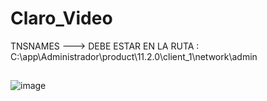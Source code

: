 # Claro_Video

TNSNAMES ---> DEBE ESTAR EN LA RUTA : C:\app\Administrador\product\11.2.0\client_1\network\admin


##
![image](https://github.com/user-attachments/assets/e2f82675-81e8-41bd-b8ec-fb524442fb56)

